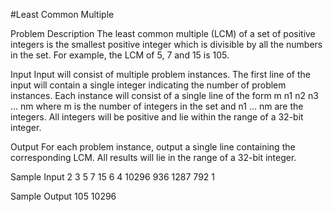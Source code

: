 
#Least Common Multiple

Problem Description
The least common multiple (LCM) of a set of positive integers is the smallest positive integer which is divisible by all the numbers in the set. For example, the LCM of 5, 7 and 15 is 105.


Input
Input will consist of multiple problem instances. The first line of the input will contain a single integer indicating the number of problem instances. Each instance will consist of a single line of the form m n1 n2 n3 ... nm where m is the number of integers in the set and n1 ... nm are the integers. All integers will be positive and lie within the range of a 32-bit integer.

Output
For each problem instance, output a single line containing the corresponding LCM. All results will lie in the range of a 32-bit integer.
 

Sample Input
2
3 5 7 15
6 4 10296 936 1287 792 1
 

Sample Output
105
10296







